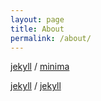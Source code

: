 ```yaml
---
layout: page
title: About
permalink: /about/
---
```



[jekyll][jekyll-organization] /
[minima](https://github.com/jekyll/minima)


[jekyll][jekyll-organization] /
[jekyll](https://github.com/jekyll/jekyll)


[jekyll-organization]: https://github.com/jekyll
